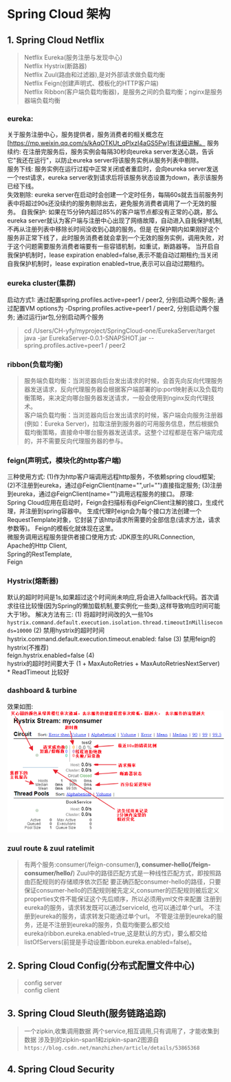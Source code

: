 # Spring Cloud 架构
## 1. Spring Cloud Netflix
> Netflix Eureka(服务注册与发现中心)  
> Netflix Hystrix(断路器)  
> Netflix Zuul(路由和过滤器),是对外部请求做负载均衡  
> Netflix Feign(创建声明式、模板化的HTTP客户端)  
> Netflix Ribbon(客户端负载均衡器)，是服务之间的负载均衡；nginx是服务器端负载均衡  

### eureka:
关于服务注册中心，服务提供者，服务消费者的相关概念在[https://mp.weixin.qq.com/s/kAqOTKUt_qPlxzI4aGS5Pw]有详细讲解。
服务续约:
在注册完服务后，服务实例会每隔30秒向eureka server发送心跳，告诉它"我还在运行"，以防止eureka server将该服务实例从服务列表中剔除。  
服务下线:
服务实例在运行过程中正常关闭或者重启时，会向eureka server发送一个rest请求，eureka server收到请求后将该服务状态设置为down，表示该服务已经下线。  
失效剔除:
eureka server在启动时会创建一个定时任务，每隔60s就去当前服务列表中将超过90s还没续约的服务剔除出去，避免服务消费者调用了一个无效的服务。
自我保护:
如果在15分钟内超过85%的客户端节点都没有正常的心跳，那么eureka server就认为客户端与注册中心出现了网络故障，自动进入自我保护机制,不再从注册列表中移除长时间没收到心跳的服务。但是
在保护期内如果刚好这个服务非正常下线了，此时服务消费者就会拿到一个无效的服务实例，调用失败，对于这个问题需要服务消费者端要有一些容错机制，如重试，断路器等。
当开启自我保护机制时，lease expiration enabled=false,表示不能自动过期租约;当关闭自我保护机制时，lease expiration enabled=true,表示可以自动过期租约。

### eureka cluster(集群)
启动方式1:
通过配置spring.profiles.active=peer1 / peer2, 分别启动两个服务;
通过配置VM options为 -Dspring.profiles.active=peer1 / peer2, 分别启动两个服务;
通过运行jar包,分别启动两个服务
> cd /Users/CH-yfy/myproject/SpringCloud-one/EurekaServer/target
> java -jar EurekaServer-0.0.1-SNAPSHOT.jar  --spring.profiles.active=peer1 / peer2

### ribbon(负载均衡)
> 服务端负载均衡：当浏览器向后台发出请求的时候，会首先向反向代理服务器发送请求，反向代理服务器会根据客户端部署的ip:port映射表以及负载均衡策略，来决定向哪台服务器发送请求，一般会使用到nginx反向代理技术。  
> 客户端负载均衡：当浏览器向后台发出请求的时候，客户端会向服务注册器(例如：Eureka Server)，拉取注册到服务器的可用服务信息，然后根据负载均衡策略，直接命中哪台服务器发送请求。这整个过程都是在客户端完成的，并不需要反向代理服务器的参与。 

### feign(声明式，模块化的http客户端)
三种使用方式:
(1)作为http客户端调用远程http服务，不依赖spring cloud框架;
(2)不注册到eureka，通过@FeignClient(name="",url="")直接指定服务;
(3)注册到eureka，通过@FeignClient(name="")调用远程服务的接口。
原理:         
Spring Cloud应用在启动时，Feign会扫描标有@FeignClient注解的接口，生成代理，并注册到spring容器中。
生成代理时eign会为每个接口方法创建一个RequestTemplate对象，它封装了该http请求所需要的全部信息(请求方法，请求参数等)。
Feign的模板化就体现在这里。      
微服务调用远程服务提供者接口使用方式:
JDK原生的URLConnection,  
Apache的Http Client,  
Spring的RestTemplate,  
Feign

### Hystrix(熔断器)
默认的超时时间是1s,如果超过这个时间尚未响应,将会进入fallback代码。首次请求往往比较慢(因为Spring的懒加载机制,要实例化一些类),这样导致响应时间可能大于1秒。
解决方法有三:
(1) 将超时时间改的久一些10s  
`hystrix.command.default.execution.isolation.thread.timeoutInMilliseconds=10000`
(2) 禁用hystrix的超时时间  
hystrix.command.default.execution.timeout.enabled: false
(3) 禁用feign的hystrix(不推荐)  
feign.hystrix.enabled=false
(4)  
hystrix的超时时间要大于 (1 + MaxAutoRetries + MaxAutoRetriesNextServer) * ReadTimeout 比较好

### dashboard & turbine
效果如图:![alt-text](/images/dashboard.png)  
### zuul route & zuul ratelimit
> 有两个服务:consumer(/feign-consumer/**), consumer-hello(/feign-consumer/hello/**)
> Zuul中的路径匹配方式是一种线性匹配方式，即按照路由匹配规则的存储顺序依次匹配
> 要正确匹配consumer-hello的路径，只要保证consumer-hello的匹配规则被先定义,consumer的匹配规则被后定义
> properties文件不能保证这个先后顺序，所以必须用yml文件来配置
注册到eureka的服务，请求转发既可以通过serviceId, 也可以通过单个url。
不注册到eureka的服务，请求转发只能通过单个url。
不管是注册到eureka的服务，还是不注册到eureka的服务，负载均衡要么都交给eureka(ribbon.eureka.enabled=true,这是默认的方式)，要么都交给listOfServers(前提是手动设置ribbon.eureka.enabled=false)。

## 2. Spring Cloud Config(分布式配置文件中心)
> config server  
> config client


## 3. Spring Cloud Sleuth(服务链路追踪)
> 一个zipkin,收集调用数据
> 两个service,相互调用,只有调用了，才能收集到数据
> 涉及到的zipkin-span1和zipkin-span2图源自`https://blog.csdn.net/manzhizhen/article/details/53865368`


## 4. Spring Cloud Security

